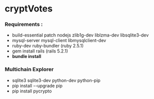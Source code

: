 # cryptVotes

### **Requirements** :
* build-essential patch nodejs zlib1g-dev liblzma-dev libsqlite3-dev
* mysql-server mysql-client libmysqlclient-dev
* ruby-dev ruby-bundler (ruby 2.5.1)
* gem install rails (rails 5.2.1)
* **bundle install**

### **Multichain Explorer**
* sqlite3 sqlite3-dev python-dev python-pip
* pip install --upgrade pip
* pip install pycrypto
